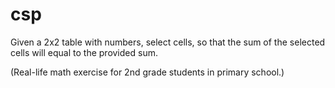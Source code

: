 # csp

Given a 2x2 table with numbers, select cells, so that the sum of the selected cells will equal to
the provided sum.

(Real-life math exercise for 2nd grade students in primary school.)
